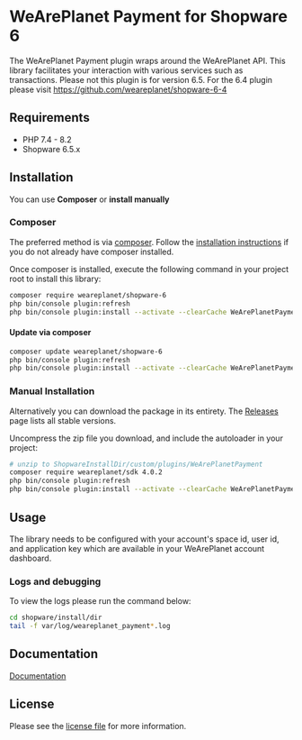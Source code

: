 

WeArePlanet Payment for Shopware 6
=============================

The WeArePlanet Payment plugin wraps around the WeArePlanet API. This library facilitates your interaction with various services such as transactions. Please not this plugin is for version 6.5.
For the 6.4 plugin please visit https://github.com/weareplanet/shopware-6-4

## Requirements

- PHP 7.4 - 8.2
- Shopware 6.5.x

## Installation

You can use **Composer** or **install manually**

### Composer

The preferred method is via [composer](https://getcomposer.org). Follow the
[installation instructions](https://getcomposer.org/doc/00-intro.md) if you do not already have
composer installed.

Once composer is installed, execute the following command in your project root to install this library:

```bash
composer require weareplanet/shopware-6
php bin/console plugin:refresh
php bin/console plugin:install --activate --clearCache WeArePlanetPayment
```

#### Update via composer
```bash
composer update weareplanet/shopware-6
php bin/console plugin:refresh
php bin/console plugin:install --activate --clearCache WeArePlanetPayment
```

### Manual Installation

Alternatively you can download the package in its entirety. The [Releases](../../releases) page lists all stable versions.

Uncompress the zip file you download, and include the autoloader in your project:

```bash
# unzip to ShopwareInstallDir/custom/plugins/WeArePlanetPayment
composer require weareplanet/sdk 4.0.2
php bin/console plugin:refresh
php bin/console plugin:install --activate --clearCache WeArePlanetPayment
```

## Usage
The library needs to be configured with your account's space id, user id, and application key which are available in your WeArePlanet
account dashboard.

### Logs and debugging
To view the logs please run the command below:
```bash
cd shopware/install/dir
tail -f var/log/weareplanet_payment*.log
```

## Documentation

[Documentation](https://plugin-documentation.weareplanet.com/weareplanet/shopware-6/6.1.2/docs/en/documentation.html)

## License

Please see the [license file](https://github.com/weareplanet/shopware-6/blob/master/LICENSE.txt) for more information.